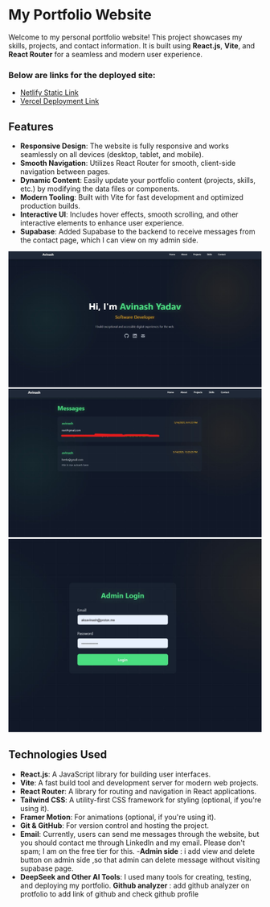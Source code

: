 # My Portfolio Website

Welcome to my personal portfolio website! This project showcases my skills, projects, and contact information. It is built using **React.js**, **Vite**, and **React Router** for a seamless and modern user experience.

### Below are links for the deployed site:

- [Netlify Static Link](https://aks-avinash.netlify.app/)
- [Vercel Deployment Link](https://aksavinash.vercel.app/)

## Features

- **Responsive Design**: The website is fully responsive and works seamlessly on all devices (desktop, tablet, and mobile).
- **Smooth Navigation**: Utilizes React Router for smooth, client-side navigation between pages.
- **Dynamic Content**: Easily update your portfolio content (projects, skills, etc.) by modifying the data files or components.
- **Modern Tooling**: Built with Vite for fast development and optimized production builds.
- **Interactive UI**: Includes hover effects, smooth scrolling, and other interactive elements to enhance user experience.
- **Supabase**: Added Supabase to the backend to receive messages from the contact page, which I can view on my admin side.


![Portfolio Main](images/portfoliomain.jpg)
![Message](images/message.jpg)
![Admin Login](images/adminlogin.jpg)

## Technologies Used

- **React.js**: A JavaScript library for building user interfaces.
- **Vite**: A fast build tool and development server for modern web projects.
- **React Router**: A library for routing and navigation in React applications.
- **Tailwind CSS**: A utility-first CSS framework for styling (optional, if you're using it).
- **Framer Motion**: For animations (optional, if you're using it).
- **Git & GitHub**: For version control and hosting the project.
- **Email**: Currently, users can send me messages through the website, but you should contact me through LinkedIn and my email. Please don't spam; I am on the free tier for this.
-**Admin side** : i add view and delete button on admin side ,so that admin can delete message without visiting supabase page.  
- **DeepSeek and Other AI Tools**: I used many tools for creating, testing, and deploying my portfolio.
**Github analyzer** : add github analyzer on protfolio to add link of github and check github profile
